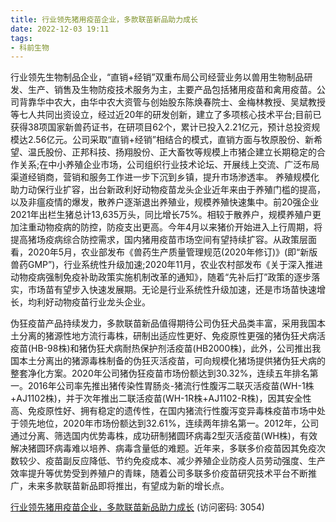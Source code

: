 ```yaml
---
title: 行业领先猪用疫苗企业，多款联苗新品助力成长
date: 2022-12-03 19:11
tags:
- 科前生物
---
```

行业领先生物制品企业，“直销+经销”双重布局公司经营业务以兽用生物制品研发、生产、销售及生物防疫技术服务为主，主要产品包括猪用疫苗和禽用疫苗。公司背靠华中农大，由华中农大资管与创始股东陈焕春院士、金梅林教授、吴斌教授等七人共同出资设立，经过近20年的研发创新，建立了多项核心技术平台;目前已获得38项国家新兽药证书，在研项目62个，累计已投入2.21亿元，预计总投资规模达2.56亿元。公司采取“直销+经销”相结合的模式，直销方面与牧原股份、新希望、温氏股份、正邦科技、扬翔股份、正大畜牧等规模上市猪企建立长期稳定的合作关系;在中小养殖企业市场，公司组织行业技术论坛、开展线上交流、广泛布局渠道经销商，营销和服务工作进一步下沉到乡镇，提升市场渗透率。
养殖规模化助力动保行业扩容，出台新政利好动物疫苗龙头企业近年来由于养殖门槛的提高，以及非瘟疫情的爆发，散养户逐渐退出养殖业，规模养殖快速集中。前20强企业2021年出栏生猪总计13,635万头，同比增长75%。相较于散养户，规模养殖户更加注重动物疫病的防控，防疫支出更高。今年4月以来猪价开始进入上行周期，将提高猪场疫病综合防控需求，国内猪用疫苗市场空间有望持续扩容。从政策层面看，2020年5月，农业部发布《兽药生产质量管理规范(2020年修订)》(即“新版兽药GMP”)，行业系统性升级加速;2020年11月，农业农村部发布《关于深入推进动物疫病强制免疫补助政策实施机制改革的通知》，随着“先补后打”政策的逐步落实，市场苗有望步入快速发展期。无论是行业系统性升级加速，还是市场苗快速增长，均利好动物疫苗行业龙头企业。
<!-- more -->
伪狂疫苗产品持续发力，多款联苗新品值得期待公司伪狂犬品类丰富，采用我国本土分离的猪源性地方流行毒株，研制出适应性更好、免疫原性更强的猪伪狂犬病活疫苗(HB-98株)和猪伪狂犬病耐热保护剂活疫苗(HB2000株)，此外，公司推出我国本土分离出的猪源毒株制备的伪狂灭活疫苗，可向规模化猪场提供猪伪狂犬病的整套净化方案。2020年公司猪伪狂疫苗市场份额达到30.32%，连续五年排名第一。2016年公司率先推出猪传染性胃肠炎-猪流行性腹泻二联灭活疫苗(WH-1株+AJ1102株)，并于次年推出二联活疫苗(WH-1R株+AJ1102-R株)，因其安全性高、免疫原性好、拥有稳定的遗传性，在国内猪流行性腹泻变异毒株疫苗市场中处于领先地位，2020年市场份额达到32.61%，连续两年排名第一。2012年，公司通过分离、筛选国内优势毒株，成功研制猪圆环病毒2型灭活疫苗(WH株)，有效解决猪圆环病毒难以培养、病毒含量低的难题。近年来，多联多价疫苗因其免疫次数较少、疫苗副反应降低、节约免疫成本、减少养殖企业防疫人员劳动强度、生产效率提升等优势受到养殖户的青睐，随着公司多联多价疫苗研究技术平台不断推广，未来多款联苗新品即将推出，有望成为新的增长点。

[行业领先猪用疫苗企业，多款联苗新品助力成长](https://url12.ctfile.com/f/3948612-739710491-1cc5f9?p=3054)
(访问密码: 3054)

